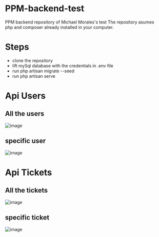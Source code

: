 # PPM-backend-test
PPM backend repository of Michael Morales's test
The repository asumes php and composer already installed in your computer.

# Steps
- clone the repository
- lift mySql database with the credentials in .env file
- run php artisan migrate --seed
- run php artisan serve

# Api Users
## All the users
![image](https://user-images.githubusercontent.com/94335532/142382188-1dbfcd45-b3ce-4c26-801a-d69088e696ee.png)
## specific user
![image](https://user-images.githubusercontent.com/94335532/142382389-ed55765f-9846-4cf5-8316-0fab7bfb069d.png)

# Api Tickets
 ## All the tickets
 ![image](https://user-images.githubusercontent.com/94335532/142382527-84fe3338-1c62-40db-b38c-35ac9cdf2ef8.png)

 ## specific ticket
 ![image](https://user-images.githubusercontent.com/94335532/142382625-9dd0c2b9-266c-41ce-86b1-8739386ba046.png)
